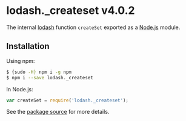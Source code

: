 # lodash._createset v4.0.2

The internal [lodash](https://lodash.com/) function `createSet` exported as a [Node.js](https://nodejs.org/) module.

## Installation

Using npm:
```bash
$ {sudo -H} npm i -g npm
$ npm i --save lodash._createset
```

In Node.js:
```js
var createSet = require('lodash._createset');
```

See the [package source](https://github.com/lodash/lodash/blob/4.0.2-npm-packages/lodash._createset) for more details.
